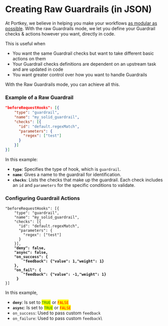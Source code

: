# Creating Raw Guardrails (in JSON)

At Portkey, we believe in helping you make your workflows [as modular as possible](https://portkey.ai/blog/what-it-means-to-go-to-prod/). With the raw Guardrails mode, we let you define your Guardrail checks & actions however you want, directly in code.

This is useful when

* You want the same Guardrail checks but want to take different basic actions on them
* Your Guardrail checks definitions are dependent on an upstream task and are updated in code
* You want greater control over how you want to handle Guardrails

With the Raw Guardrails mode, you can achieve all this.&#x20;

### Example of a Raw Guardrail

```json
"beforeRequestHooks": [{
    "type": "guardrail",
    "name": "my_solid_guardrail",
    "checks": [{
      "id": "default.regexMatch",
      "parameters": {
        "regex": ["test"]
      }
    }]
}]
```

In this example:

* **`type`**: Specifies the type of hook, which is `guardrail`.
* **`name`**: Gives a name to the guardrail for identification.
* **`checks`**: Lists the checks that make up the guardrail. Each check includes an `id` and `parameters` for the specific conditions to validate.

### Configuring Guardrail Actions

<pre class="language-json"><code class="lang-json">"beforeRequestHooks": [{
    "type": "guardrail",
    "name": "my_solid_guardrail",
    "checks": [{
      "id": "default.regexMatch",
      "parameters": {
        "regex": ["test"]
      }
    }],
<strong>    "deny": false,
</strong><strong>    "async": false,
</strong><strong>    "on_success": {
</strong><strong>        "feedback": {"value": 1,"weight": 1}
</strong><strong>    },
</strong><strong>    "on_fail": {
</strong><strong>        "feedback": {"value": -1,"weight": 1}
</strong><strong>     }
</strong>}]
</code></pre>

In this example,

* **`deny`**: Is set to <mark style="color:green;">`TRUE`</mark> or <mark style="color:red;">`FALSE`</mark>
* **`async`**: Is set to <mark style="color:green;">`TRUE`</mark> or <mark style="color:red;">`FALSE`</mark>
* `on_success`:  Used to pass custom `feedback`
* `on_failure`: Used to pass custom `feedback`\
